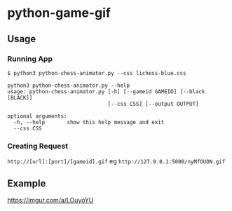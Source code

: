 # python-game-gif

## Usage
### Running App

`$ python3 python-chess-animator.py --css lichess-blue.css`
```
python3 python-chess-animator.py --help
usage: python-chess-animator.py [-h] [--gameid GAMEID] [--black [BLACK]]
                                [--css CSS] [--output OUTPUT]

optional arguments:
  -h, --help       show this help message and exit
  --css CSS
```
### Creating Request
`http://[url]:[port]/[gameid].gif`
eg
`http://127.0.0.1:5000/nyMfOUDN.gif`

## Example
https://imgur.com/a/LOuyoYU
